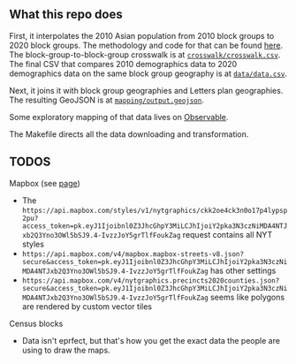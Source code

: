 ## What this repo does

First, it interpolates the 2010 Asian population from 2010 block groups to 2020 block groups. The methodology and code for that can be found [here](https://jsonkao.github.io/asam-redistricting-maps/census.html). The block-group-to-block-group crosswalk is at [`crosswalk/crosswalk.csv`](https://github.com/jsonkao/asam-redistricting-maps/blob/citywide/crosswalk/crosswalk.csv). The final CSV that compares 2010 demographics data to 2020 demographics data on the same block group geography is at [`data/data.csv`](https://github.com/jsonkao/asam-redistricting-maps/blob/cityside/data/data.csv).

Next, it joins it with block group geographies and Letters plan geographies. The resulting GeoJSON is at [`mapping/output.geojson`](https://github.com/jsonkao/asam-redistricting-maps/blob/main/mapping/output.geojson).

Some exploratory mapping of that data lives on [Observable](https://observablehq.com/@jsonkao/asam-redistricting-maps).

The Makefile directs all the data downloading and transformation.

## TODOS

Mapbox (see [page](https://www.nytimes.com/interactive/2021/upshot/2020-election-map.html))
* The `https://api.mapbox.com/styles/v1/nytgraphics/ckk2oe4ck3n0o17p4lypsp2pu?access_token=pk.eyJ1Ijoibnl0Z3JhcGhpY3MiLCJhIjoiY2pka3N3czNiMDA4NTJxb2Q3Yno3OWl5bSJ9.4-IvzzJoY5grTlfFoukZag` request contains all NYT styles
* `https://api.mapbox.com/v4/mapbox.mapbox-streets-v8.json?secure&access_token=pk.eyJ1Ijoibnl0Z3JhcGhpY3MiLCJhIjoiY2pka3N3czNiMDA4NTJxb2Q3Yno3OWl5bSJ9.4-IvzzJoY5grTlfFoukZag` has other settings
* `https://api.mapbox.com/v4/nytgraphics.precincts2020counties.json?secure&access_token=pk.eyJ1Ijoibnl0Z3JhcGhpY3MiLCJhIjoiY2pka3N3czNiMDA4NTJxb2Q3Yno3OWl5bSJ9.4-IvzzJoY5grTlfFoukZag` seems like polygons are rendered by custom vector tiles

Census blocks
* Data isn't eprfect, but that's how you get the exact data the people are using to draw the maps.